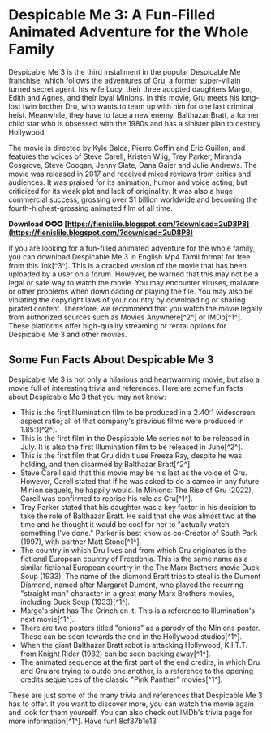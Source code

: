 # Despicable Me 3: A Fun-Filled Animated Adventure for the Whole Family
 
Despicable Me 3 is the third installment in the popular Despicable Me franchise, which follows the adventures of Gru, a former super-villain turned secret agent, his wife Lucy, their three adopted daughters Margo, Edith and Agnes, and their loyal Minions. In this movie, Gru meets his long-lost twin brother Dru, who wants to team up with him for one last criminal heist. Meanwhile, they have to face a new enemy, Balthazar Bratt, a former child star who is obsessed with the 1980s and has a sinister plan to destroy Hollywood.
 
The movie is directed by Kyle Balda, Pierre Coffin and Eric Guillon, and features the voices of Steve Carell, Kristen Wiig, Trey Parker, Miranda Cosgrove, Steve Coogan, Jenny Slate, Dana Gaier and Julie Andrews. The movie was released in 2017 and received mixed reviews from critics and audiences. It was praised for its animation, humor and voice acting, but criticized for its weak plot and lack of originality. It was also a huge commercial success, grossing over $1 billion worldwide and becoming the fourth-highest-grossing animated film of all time.
 
**Download ✪✪✪ [https://fienislile.blogspot.com/?download=2uD8P8](https://fienislile.blogspot.com/?download=2uD8P8)**


 
If you are looking for a fun-filled animated adventure for the whole family, you can download Despicable Me 3 in English Mp4 Tamil format for free from this link[^3^]. This is a cracked version of the movie that has been uploaded by a user on a forum. However, be warned that this may not be a legal or safe way to watch the movie. You may encounter viruses, malware or other problems when downloading or playing the file. You may also be violating the copyright laws of your country by downloading or sharing pirated content. Therefore, we recommend that you watch the movie legally from authorized sources such as Movies Anywhere[^2^] or IMDb[^1^]. These platforms offer high-quality streaming or rental options for Despicable Me 3 and other movies.

## Some Fun Facts About Despicable Me 3
 
Despicable Me 3 is not only a hilarious and heartwarming movie, but also a movie full of interesting trivia and references. Here are some fun facts about Despicable Me 3 that you may not know:
 
- This is the first Illumination film to be produced in a 2.40:1 widescreen aspect ratio; all of that company's previous films were produced in 1.85:1[^2^].
- This is the first film in the Despicable Me series not to be released in July. It is also the first Illumination film to be released in June[^2^].
- This is the first film that Gru didn't use Freeze Ray, despite he was holding, and then disarmed by Balthazar Bratt[^2^].
- Steve Carell said that this movie may be his last as the voice of Gru. However, Carell stated that if he was asked to do a cameo in any future Minion sequels, he happily would. In Minions: The Rise of Gru (2022), Carell was confirmed to reprise his role as Gru[^1^].
- Trey Parker stated that his daughter was a key factor in his decision to take the role of Balthazar Bratt. He said that she was almost two at the time and he thought it would be cool for her to "actually watch something I've done." Parker is best know as co-Creator of South Park (1997), with partner Matt Stone[^1^].
- The country in which Dru lives and from which Gru originates is the fictional European country of Freedonia. This is the same name as a similar fictional European country in the The Marx Brothers movie Duck Soup (1933). The name of the diamond Bratt tries to steal is the Dumont Diamond, named after Margaret Dumont, who played the recurring "straight man" character in a great many Marx Brothers movies, including Duck Soup (1933)[^1^].
- Margo's shirt has The Grinch on it. This is a reference to Illumination's next movie[^1^].
- There are two posters titled "onions" as a parody of the Minions poster. These can be seen towards the end in the Hollywood studios[^1^].
- When the giant Balthazar Bratt robot is attacking Hollywood, K.I.T.T. from Knight Rider (1982) can be seen backing away[^1^].
- The animated sequence at the first part of the end credits, in which Dru and Gru are trying to outdo one another, is a reference to the opening credits sequences of the classic "Pink Panther" movies[^1^].

These are just some of the many trivia and references that Despicable Me 3 has to offer. If you want to discover more, you can watch the movie again and look for them yourself. You can also check out IMDb's trivia page for more information[^1^]. Have fun!
 8cf37b1e13
 
